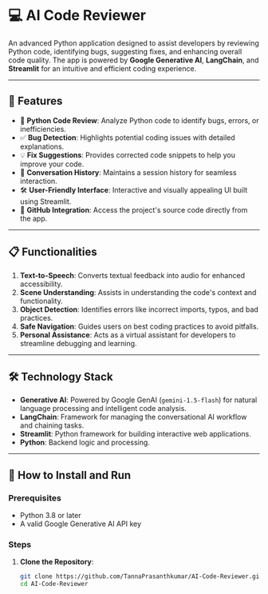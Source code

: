 # 💻 AI Code Reviewer

An advanced Python application designed to assist developers by reviewing Python code, identifying bugs, suggesting fixes, and enhancing overall code quality. The app is powered by **Google Generative AI**, **LangChain**, and **Streamlit** for an intuitive and efficient coding experience.

---

## 🌟 Features

- 🐍 **Python Code Review**: Analyze Python code to identify bugs, errors, or inefficiencies.
- ✅ **Bug Detection**: Highlights potential coding issues with detailed explanations.
- 💡 **Fix Suggestions**: Provides corrected code snippets to help you improve your code.
- 💬 **Conversation History**: Maintains a session history for seamless interaction.
- 🛠️ **User-Friendly Interface**: Interactive and visually appealing UI built using Streamlit.
- 📂 **GitHub Integration**: Access the project's source code directly from the app.

---

## 📋 Functionalities

1. **Text-to-Speech**: Converts textual feedback into audio for enhanced accessibility.
2. **Scene Understanding**: Assists in understanding the code's context and functionality.
3. **Object Detection**: Identifies errors like incorrect imports, typos, and bad practices.
4. **Safe Navigation**: Guides users on best coding practices to avoid pitfalls.
5. **Personal Assistance**: Acts as a virtual assistant for developers to streamline debugging and learning.

---

## 🛠️ Technology Stack

- **Generative AI**: Powered by Google GenAI (`gemini-1.5-flash`) for natural language processing and intelligent code analysis.
- **LangChain**: Framework for managing the conversational AI workflow and chaining tasks.
- **Streamlit**: Python framework for building interactive web applications.
- **Python**: Backend logic and processing.

---

## 🚀 How to Install and Run

### Prerequisites
- Python 3.8 or later
- A valid Google Generative AI API key

### Steps

1. **Clone the Repository**:
   ```bash
   git clone https://github.com/TannaPrasanthkumar/AI-Code-Reviewer.git
   cd AI-Code-Reviewer
